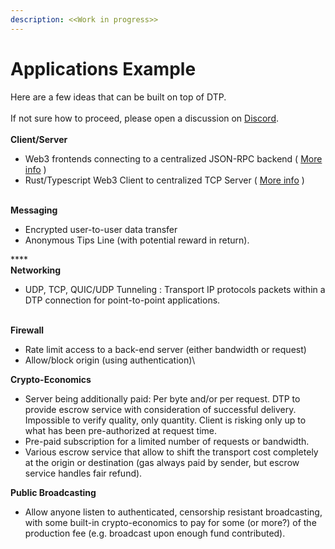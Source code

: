 ```yaml
---
description: <<Work in progress>>
---
```


# Applications Example

Here are a few ideas that can be built on top of DTP. \
\
If not sure how to proceed, please open a discussion on [Discord](https://discord.gg/Erb6SwsVbH).\
\
**Client/Server**

* Web3 frontends connecting to a centralized JSON-RPC backend ( [More info](json-rpc-firewall.md) )
* Rust/Typescript Web3 Client to centralized TCP Server ( [More info](rust-client-server.md) )

\
**Messaging**

* Encrypted user-to-user data transfer&#x20;
* Anonymous Tips Line (with potential reward in return).

****\
**Networking**

* UDP, TCP, QUIC/UDP Tunneling : Transport IP protocols packets within a DTP connection for point-to-point applications.

\
**Firewall**

* Rate limit access to a back-end server (either bandwidth or request)
* Allow/block origin (using authentication)\


**Crypto-Economics**

* Server being additionally paid: Per byte and/or per request. DTP to provide escrow service with consideration of successful delivery. Impossible to verify quality, only quantity. Client is risking only up to what has been pre-authorized at request time.
* Pre-paid subscription for a limited number of requests or bandwidth.
* Various escrow service that allow to shift the transport cost completely at the origin or destination (gas always paid by sender, but escrow service handles fair refund).

**Public Broadcasting**

* Allow anyone listen to authenticated, censorship resistant broadcasting, with some built-in crypto-economics to pay for some (or more?) of the production fee (e.g. broadcast upon enough fund contributed).



